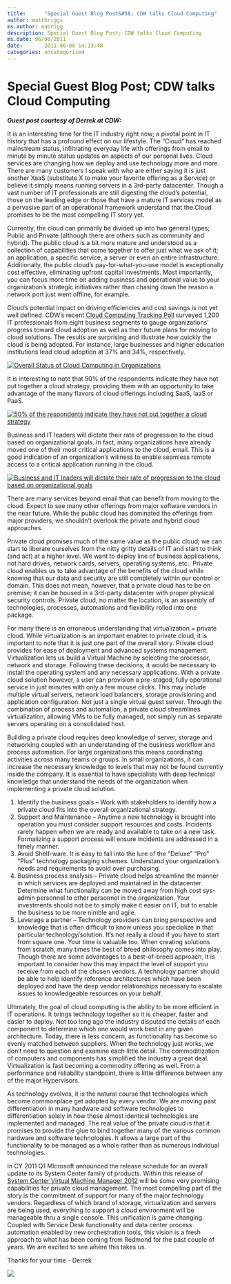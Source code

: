 ```yaml
---
title:      "Special Guest Blog Post&#58; CDW talks Cloud Computing"
author: mattbriggs
ms.author: mabrigg
description: Special Guest Blog Post; CDW talks Cloud Computing
ms.date: 06/08/2011
date:       2011-06-08 14:13:48
categories: uncategorized
---
```

# Special Guest Blog Post; CDW talks Cloud Computing

_**Guest post courtesy of Derrek at CDW:**_

It is an interesting time for the IT industry right now; a pivotal point in IT history that has a profound effect on our lifestyle. The “Cloud” has reached mainstream status, infiltrating everyday life with offerings from email to minute by minute status updates on aspects of our personal lives. Cloud services are changing how we deploy and use technology more and more. There are many customers I speak with who are either saying it is just another XaaS (substitute X to make your favorite offering as a Service) or believe it simply means running servers in a 3rd-party datacenter. Though a vast number of IT professionals are still digesting the cloud’s potential, those on the leading edge or those that have a mature IT services model as a pervasive part of an operational framework understand that the Cloud promises to be the most compelling IT story yet. 

Currently, the cloud can primarily be divided up into two general types; Public and Private (although there are others such as community and hybrid). The public cloud is a bit more mature and understood as a collection of capabilities that come together to offer just what we ask of it; an application, a specific service, a server or even an entire infrastructure. Additionally, the public cloud’s pay-for-what-you-use model is exceptionally cost effective, eliminating upfront capital investments. Most importantly, you can focus more time on adding business and operational value to your organization’s strategic initiatives rather than chasing down the reason a network port just went offline, for example. 

Cloud’s potential impact on driving efficiencies and cost savings is not yet well defined. CDW’s recent [Cloud Computing Tracking Poll](http://bit.ly/lui5iP "Cloud Computing Tracking Poll") surveyed 1,200 IT professionals from eight business segments to gauge organizations’ progress toward cloud adoption as well as their future plans for moving to cloud solutions. The results are surprising and illustrate how quickly the cloud is being adopted. For instance, large businesses and higher education institutions lead cloud adoption at 37% and 34%, respectively. 

[![Overall Status of Cloud Computing in Organizations](https://msdnshared.blob.core.windows.net/media/TNBlogsFS/prod.evol.blogs.technet.com/CommunityServer.Blogs.Components.WeblogFiles/00/00/00/84/60/1805.Cloud%20computing%20status.jpg)](https://msdnshared.blob.core.windows.net/media/TNBlogsFS/prod.evol.blogs.technet.com/CommunityServer.Blogs.Components.WeblogFiles/00/00/00/84/60/1805.Cloud%20computing%20status.jpg)

It is interesting to note that 50% of the respondents indicate they have not put together a cloud strategy, providing them with an opportunity to take advantage of the many flavors of cloud offerings including SaaS, IaaS or PaaS.

[![50% of the respondents indicate they have not put together a cloud strategy](https://msdnshared.blob.core.windows.net/media/TNBlogsFS/prod.evol.blogs.technet.com/CommunityServer.Blogs.Components.WeblogFiles/00/00/00/84/60/8204.Strategic%20plan.jpg)](https://msdnshared.blob.core.windows.net/media/TNBlogsFS/prod.evol.blogs.technet.com/CommunityServer.Blogs.Components.WeblogFiles/00/00/00/84/60/8204.Strategic%20plan.jpg)

Business and IT leaders will dictate their rate of progression to the cloud based on organizational goals. In fact, many organizations have already moved one of their most critical applications to the cloud, email. This is a good indication of an organization’s wiliness to enable seamless remote access to a critical application running in the cloud. 

[![Business and IT leaders will dictate their rate of progression to the cloud based on organizational goals](https://msdnshared.blob.core.windows.net/media/TNBlogsFS/prod.evol.blogs.technet.com/CommunityServer.Blogs.Components.WeblogFiles/00/00/00/84/60/4331.First%20Step%20Single%20Cloud%20Application.jpg)](https://msdnshared.blob.core.windows.net/media/TNBlogsFS/prod.evol.blogs.technet.com/CommunityServer.Blogs.Components.WeblogFiles/00/00/00/84/60/4331.First%20Step%20Single%20Cloud%20Application.jpg)

There are many services beyond email that can benefit from moving to the cloud. Expect to see many other offerings from major software vendors in the near future. While the public cloud has dominated the offerings from major providers, we shouldn’t overlook the private and hybrid cloud approaches.

Private cloud promises much of the same value as the public cloud; we can start to liberate ourselves from the nitty gritty details of IT and start to think (and act) at a higher level. We want to deploy line of business applications, not hard drives, network cards, servers, operating systems, etc.. Private cloud enables us to take advantage of the benefits of the cloud while knowing that our data and security are still completely within our control or domain. This does not mean, however, that a private cloud has to be on premise; it can be housed in a 3rd-party datacenter with proper physical security controls. Private cloud, no matter the location, is an assembly of technologies, processes, automations and flexibility rolled into one package. 

For many there is an erroneous understanding that virtualization = private cloud. While virtualization is an important enabler to private cloud, it is important to note that it is just one part of the overall story. Private cloud provides for ease of deployment and advanced systems management. Virtualization lets us build a Virtual Machine by selecting the processor, network and storage. Following these decisions, it would be necessary to install the operating system and any necessary applications. With a private cloud solution however, a user can provision a pre-staged, fully operational service in just minutes with only a few mouse clicks. This may include multiple virtual servers, network load balancers, storage provisioning and application configuration. Not just a single virtual guest server. Through the combination of process and automation, a private cloud streamlines virtualization, allowing VMs to be fully managed, not simply run as separate servers operating on a consolidated host.

Building a private cloud requires deep knowledge of server, storage and networking coupled with an understanding of the business workflow and process automation. For large organizations this means coordinating activities across many teams or groups. In small organizations, it can increase the necessary knowledge to levels that may not be found currently inside the company. It is essential to have specialists with deep technical knowledge that understand the needs of the organization when implementing a private cloud solution. 

  1. Identify the business goals – Work with stakeholders to identify how a private cloud fits into the overall organizational strategy. 
  2. Support and Maintenance – Anytime a new technology is brought into operation you must consider support resources and costs. Incidents rarely happen when we are ready and available to take on a new task. Formalizing a support process will ensure incidents are addressed in a timely manner. 
  3. Avoid Shelf-ware. It is easy to fall into the lure of the “Deluxe” “Pro” “Plus” technology packaging schemes. Understand your organization’s needs and requirements to avoid over purchasing. 
  4. Business process analysis – Private cloud helps streamline the manner in which services are deployed and maintained in the datacenter. Determine what functionality can be moved away from high cost sys-admin personnel to other personnel in the organization. Your investments should not be to simply make it easier on IT, but to enable the business to be more nimble and agile.
  5. Leverage a partner – Technology providers can bring perspective and knowledge that is often difficult to know unless you specialize in that particular technology/solution. It’s not really a cloud if you have to start from square one. Your time is valuable too. When creating solutions from scratch, many times the best of breed philosophy comes into play. Though there are some advantages to a best-of-breed approach, it is important to consider how this may impact the level of support you receive from each of the chosen vendors. A technology partner should be able to help identify reference architectures which have been deployed and have the deep vendor relationships necessary to escalate issues to knowledgeable resources on your behalf. 



Ultimately, the goal of cloud computing is the ability to be more efficient in IT operations. It brings technology together so it is cheaper, faster and easier to deploy. Not too long ago the industry disputed the details of each component to determine which one would work best in any given architecture. Today, there is less concern, as functionality has become so evenly matched between suppliers. When the technology just works, we don’t need to question and examine each little detail. The commoditization of computers and components has simplified the industry a great deal. Virtualization is fast becoming a commodity offering as well. From a performance and reliability standpoint, there is little difference between any of the major Hypervisors. 

As technology evolves, it is the natural course that technologies which become commonplace get adopted by every vendor. We are moving past differentiation in many hardware and software technologies to differentiation solely in how these almost identical technologies are implemented and managed. The real value of the private cloud is that it promises to provide the glue to bind together many of the various common hardware and software technologies. It allows a large part of the functionality to be managed as a whole rather than as numerous individual technologies.

In CY 2011 Q1 Microsoft announced the release schedule for an overall update to its System Center family of products. Within this release of [System Center Virtual Machine Manager 2012](http://bit.ly/mShVrn "System Center Virtual Machine Manager 2012") will be some very promising capabilities for private cloud management. The most compelling part of the story is the commitment of support for many of the major technology vendors. Regardless of which brand of storage, virtualization and servers are being used, everything to support a cloud environment will be manageable thru a single console. This unification is game changing. Coupled with Service Desk functionality and data center process automation enabled by new orchestration tools, this vision is a fresh approach to what has been coming from Redmond for the past couple of years. We are excited to see where this takes us.

Thanks for your time - Derrek

[![](https://msdnshared.blob.core.windows.net/media/TNBlogsFS/prod.evol.blogs.technet.com/CommunityServer.Blogs.Components.WeblogFiles/00/00/00/84/60/0842.derrek.jpg)](https://msdnshared.blob.core.windows.net/media/TNBlogsFS/prod.evol.blogs.technet.com/CommunityServer.Blogs.Components.WeblogFiles/00/00/00/84/60/0842.derrek.jpg)
